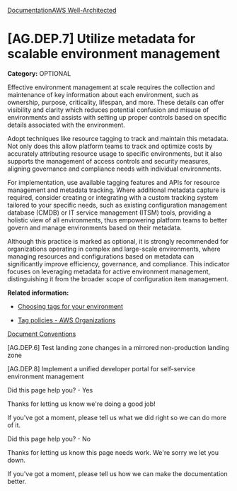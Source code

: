 [Documentation](/index.html)[AWS Well-Architected](devops-guidance.html)

# [AG.DEP.7] Utilize metadata for scalable environment management

**Category:** OPTIONAL

Effective environment management at scale requires the collection and maintenance of key information about each environment, such as ownership, purpose, criticality, lifespan, and more. These details can offer visibility and clarity which reduces potential confusion and misuse of environments and assists with setting up proper controls based on specific details associated with the environment.

Adopt techniques like resource tagging to track and maintain this metadata. Not only does this allow platform teams to track and optimize costs by accurately attributing resource usage to specific environments, but it also supports the management of access controls and security measures, aligning governance and compliance needs with individual environments.

For implementation, use available tagging features and APIs for resource management and metadata tracking. Where additional metadata capture is required, consider creating or integrating with a custom tracking system tailored to your specific needs, such as existing configuration management database (CMDB) or IT service management (ITSM) tools, providing a holistic view of all environments, thus empowering platform teams to better govern and manage environments based on their metadata.

Although this practice is marked as optional, it is strongly recommended for organizations operating in complex and large-scale environments, where managing resources and configurations based on metadata can significantly improve efficiency, governance, and compliance. This indicator focuses on leveraging metadata for active environment management, distinguishing it from the broader scope of configuration item management.

**Related information:**

* [Choosing tags for your environment](https://docs.aws.amazon.com/whitepapers/latest/establishing-your-cloud-foundation-on-aws/choosing-tags.html)

* [Tag policies - AWS Organizations](https://docs.aws.amazon.com/organizations/latest/userguide/orgs_manage_policies_tag-policies.html)


[Document Conventions](/general/latest/gr/docconventions.html)

\[AG.DEP.6] Test landing zone changes in a mirrored non-production landing zone

\[AG.DEP.8] Implement a unified developer portal for self-service environment management

Did this page help you? - Yes

Thanks for letting us know we're doing a good job!

If you've got a moment, please tell us what we did right so we can do more of it.

Did this page help you? - No

Thanks for letting us know this page needs work. We're sorry we let you down.

If you've got a moment, please tell us how we can make the documentation better.</awsdocs-view></awsui-app-layout>